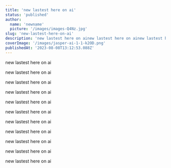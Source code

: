 ```yaml
---
title: 'new lastest here on ai'
status: 'published'
author:
  name: 'newname'
  picture: '/images/images-Q4Nz.jpg'
slug: 'new-lastest-here-on-ai'
description: 'new lastest here on ainew lastest here on ainew lastest here on ainew lastest here on ai'
coverImage: '/images/jasper-ai-1-1-k2OD.png'
publishedAt: '2023-08-08T13:12:53.088Z'
---
```


new lastest here on ai<br>

new lastest here on ai<br>

new lastest here on ai<br>

new lastest here on ai<br>

new lastest here on ai<br>

new lastest here on ai<br>

new lastest here on ai<br>

new lastest here on ai<br>

new lastest here on ai<br>

new lastest here on ai<br>

new lastest here on ai

